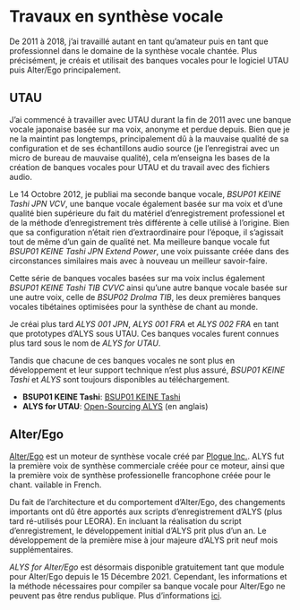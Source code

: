 # Travaux en synthèse vocale

De 2011 à 2018, j’ai travaillé autant en tant qu’amateur puis en tant
que professionnel dans le domaine de la synthèse vocale chantée. Plus
précisément, je créais et utilisait des banques vocales pour le
logiciel UTAU puis Alter/Ego principalement.

## UTAU

J’ai commencé à travailler avec UTAU durant la fin de 2011 avec une
banque vocale japonaise basée sur ma voix, anonyme et perdue depuis.
Bien que je ne la maintint pas longtemps, principalement dû à la
mauvaise qualité de sa configuration et de ses échantillons audio
source (je l’enregistrai avec un micro de bureau de mauvaise qualité),
cela m’enseigna les bases de la création de banques vocales pour UTAU
et du travail avec des fichiers audio.

Le 14 Octobre 2012, je publiai ma seconde banque vocale, *BSUP01 KEINE
Tashi JPN VCV*, une banque vocale également basée sur ma voix et d’une
qualité bien supérieure du fait du matériel d’enregistrement
professionel et de la méthode d’enregistrement très différente à celle
utilisé à l’origine. Bien que sa configuration n’était rien
d’extraordinaire pour l’époque, il s’agissait tout de même d’un gain
de qualité net. Ma meilleure banque vocale fut *BSUP01 KEINE Tashi JPN
Extend Power*, une voix puissante créée dans des circonstances
similaires mais avec à nouveau un meilleur savoir-faire.

Cette série de banques vocales basées sur ma voix inclus également
*BSUP01 KEINE Tashi TIB CVVC* ainsi qu’une autre banque vocale basée
sur une autre voix, celle de *BSUP02 Drolma TIB*, les deux premières
banques vocales tibétaines optimisées pour la synthèse de chant au
monde.

Je créai plus tard *ALYS 001 JPN*, *ALYS 001 FRA* et *ALYS 002 FRA* en
tant que prototypes d’ALYS sous UTAU. Ces banques vocales furent
connues plus tard sous le nom de *ALYS for UTAU*.

Tandis que chacune de ces banques vocales ne sont plus en
développement et leur support technique n’est plus assuré, *BSUP01
KEINE Tashi* et *ALYS* sont toujours disponibles au téléchargement.
- **BSUP01 KEINE Tashi**: [BSUP01 KEINE Tashi](/keine-tashi.md)
- **ALYS for UTAU**: [Open-Sourcing
  ALYS](https://blog.phundrak.com/open-sourcing-alys/) (en anglais)

## Alter/Ego
[Alter/Ego](https://www.plogue.com/products/alter-ego.html) est un
moteur de synthèse vocale créé par [Plogue
Inc.](https://www.plogue.com/). ALYS fut la première voix de synthèse
commerciale créée pour ce moteur, ainsi que la première voix de
synthèse professionelle francophone créée pour le chant.
vailable in French.

Du fait de l’architecture et du comportement d’Alter/Ego, des
changements importants ont dû être apportés aux scripts
d’enregistrement d’ALYS (plus tard ré-utilisés pour LEORA). En
incluant la réalisation du script d’enregistrement, le développement
initial d’ALYS prit plus d’un an. Le développement de la première mise
à jour majeure d’ALYS prit neuf mois supplémentaires.

*ALYS for Alter/Ego* est désormais disponible gratuitement tant que
module pour Alter/Ego depuis le 15 Décembre 2021. Cependant, les
informations et la méthode nécessaires pour compiler sa banque vocale
pour Alter/Ego ne peuvent pas être rendus publique. Plus
d’informations [ici](https://blog.phundrak.com/open-sourcing-alys/).
